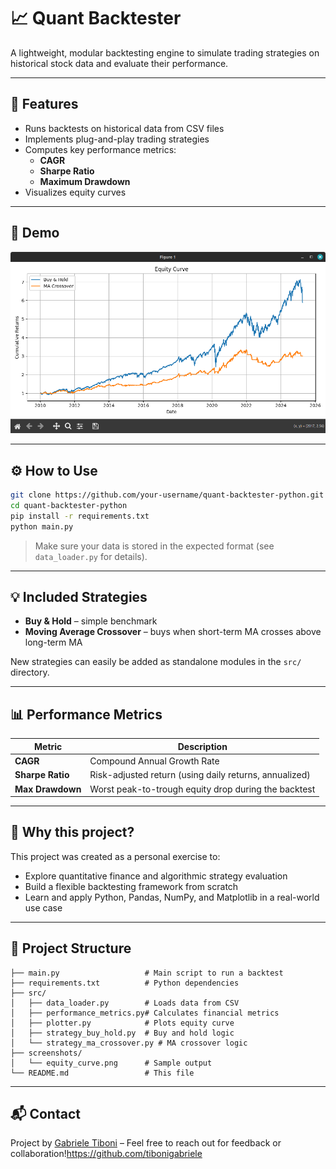 # 📈 Quant Backtester

A lightweight, modular backtesting engine to simulate trading strategies on historical stock data and evaluate their performance.

---

## 🚀 Features

- Runs backtests on historical data from CSV files
- Implements plug-and-play trading strategies
- Computes key performance metrics:
  - **CAGR**
  - **Sharpe Ratio**
  - **Maximum Drawdown**
- Visualizes equity curves

---

## 📸 Demo

![Equity Curve](screenshots/equity_curve.png)

---

## ⚙️ How to Use

```bash
git clone https://github.com/your-username/quant-backtester-python.git
cd quant-backtester-python
pip install -r requirements.txt
python main.py
```

> Make sure your data is stored in the expected format (see `data_loader.py` for details).

---

## 💡 Included Strategies

- **Buy & Hold** – simple benchmark
- **Moving Average Crossover** – buys when short-term MA crosses above long-term MA

New strategies can easily be added as standalone modules in the `src/` directory.

---

## 📊 Performance Metrics

| Metric         | Description                                                  |
|----------------|--------------------------------------------------------------|
| **CAGR**       | Compound Annual Growth Rate                                  |
| **Sharpe Ratio** | Risk-adjusted return (using daily returns, annualized)     |
| **Max Drawdown** | Worst peak-to-trough equity drop during the backtest       |

---

## 🧐 Why this project?

This project was created as a personal exercise to:

- Explore quantitative finance and algorithmic strategy evaluation
- Build a flexible backtesting framework from scratch
- Learn and apply Python, Pandas, NumPy, and Matplotlib in a real-world use case

---

## 📂 Project Structure

```
├── main.py                   # Main script to run a backtest
├── requirements.txt          # Python dependencies
├── src/
│   ├── data_loader.py        # Loads data from CSV
│   ├── performance_metrics.py# Calculates financial metrics
│   ├── plotter.py            # Plots equity curve
│   ├── strategy_buy_hold.py  # Buy and hold logic
│   └── strategy_ma_crossover.py # MA crossover logic
├── screenshots/
│   └── equity_curve.png      # Sample output
└── README.md                 # This file
```

---

## 📬 Contact

Project by [Gabriele Tiboni](https://github.com/tibonigabriele) – Feel free to reach out for feedback or collaboration!https://github.com/tibonigabriele
